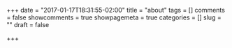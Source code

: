 +++
date = "2017-01-17T18:31:55-02:00"
title = "about"
tags = []
comments = false
showcomments = true
showpagemeta = true
categories = []
slug = ""
draft = false

+++


